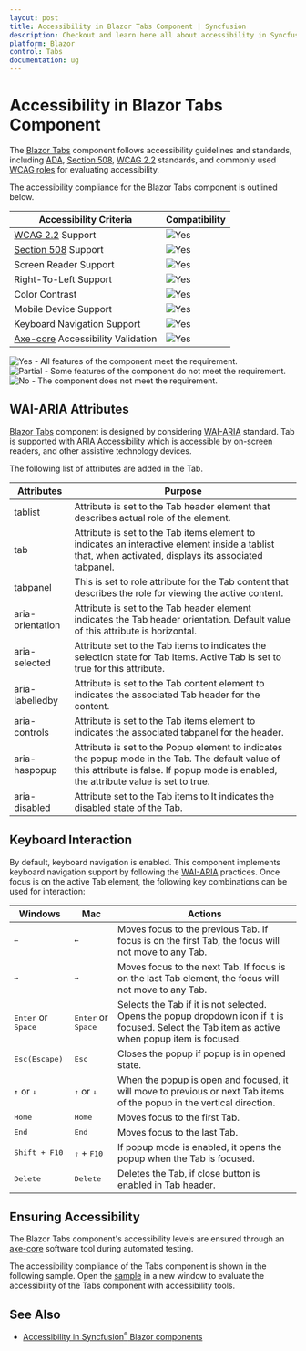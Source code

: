 ```yaml
---
layout: post
title: Accessibility in Blazor Tabs Component | Syncfusion
description: Checkout and learn here all about accessibility in Syncfusion Blazor Tabs component and much more details.
platform: Blazor
control: Tabs
documentation: ug
---
```


# Accessibility in Blazor Tabs Component

The [Blazor Tabs](https://www.syncfusion.com/blazor-components/blazor-tabs) component follows accessibility guidelines and standards, including [ADA](https://www.ada.gov/), [Section 508](https://www.section508.gov/), [WCAG 2.2](https://www.w3.org/TR/WCAG22/) standards, and commonly used [WCAG roles](https://www.w3.org/TR/wai-aria/#roles) for evaluating accessibility.

The accessibility compliance for the Blazor Tabs component is outlined below.

| Accessibility Criteria | Compatibility |
| -- | -- |
| [WCAG 2.2](https://www.w3.org/TR/WCAG22/) Support | <img src="https://cdn.syncfusion.com/content/images/documentation/full.png" alt="Yes"> |
| [Section 508](https://www.section508.gov/) Support | <img src="https://cdn.syncfusion.com/content/images/documentation/full.png" alt="Yes"> |
| Screen Reader Support | <img src="https://cdn.syncfusion.com/content/images/landing-page/yes.png" alt="Yes"> |
| Right-To-Left Support | <img src="https://cdn.syncfusion.com/content/images/landing-page/yes.png" alt="Yes"> |
| Color Contrast | <img src="https://cdn.syncfusion.com/content/images/landing-page/yes.png" alt="Yes"> |
| Mobile Device Support | <img src="https://cdn.syncfusion.com/content/images/landing-page/yes.png" alt="Yes"> |
| Keyboard Navigation Support | <img src="https://cdn.syncfusion.com/content/images/landing-page/yes.png" alt="Yes"> |
| [Axe-core](https://www.nuget.org/packages/Deque.AxeCore.Playwright) Accessibility Validation | <img src="https://cdn.syncfusion.com/content/images/landing-page/yes.png" alt="Yes"> |

<style>
    .post .post-content img {
        display: inline-block;
        margin: 0.5em 0;
    }
</style>

<div><img src="https://cdn.syncfusion.com/content/images/landing-page/yes.png" alt="Yes"> - All features of the component meet the requirement.</div>

<div><img src="https://cdn.syncfusion.com/content/images/documentation/partial.png" alt="Partial"> - Some features of the component do not meet the requirement.</div>

<div><img src="https://cdn.syncfusion.com/content/images/landing-page/no.png" alt="No"> - The component does not meet the requirement.</div>

## WAI-ARIA Attributes

[Blazor Tabs](https://www.syncfusion.com/blazor-components/blazor-tabs) component is designed by considering [WAI-ARIA](https://www.w3.org/WAI/ARIA/apg/practices/) standard. Tab is supported with ARIA Accessibility which is accessible by on-screen readers, and other assistive technology devices.

The following list of attributes are added in the Tab.

| **Attributes** | **Purpose** |
| --- | --- |
| tablist | Attribute is set to  the Tab header element  that describes actual role of the element.|
| tab | Attribute is set to the Tab items element to  indicates an interactive element inside a tablist that, when activated, displays its associated tabpanel.|
| tabpanel | This is set to role attribute for the Tab content that describes the role for viewing the active content.|
| aria-orientation    | Attribute is set to the Tab header element indicates the Tab header orientation. Default value of this attribute is horizontal. |
| aria-selected       | Attribute set to the Tab items to indicates the selection state for Tab items. Active Tab is set to true for this attribute. |
| aria-labelledby       | Attribute is set to the Tab content element to indicates the associated Tab header for the content. |
| aria-controls       | Attribute is set to the Tab items element to indicates the associated tabpanel for the header. |
| aria-haspopup       | Attribute is set to the Popup element  to indicates the popup mode in the Tab. The default value of this attribute is false. If popup mode is enabled, the attribute value is set to true. |
| aria-disabled       | Attribute set to the Tab items to It indicates the disabled state of the Tab. |

## Keyboard Interaction

By default, keyboard navigation is enabled. This component implements keyboard navigation support by following the [WAI-ARIA](https://www.w3.org/TR/wai-aria-practices/#Tabpanel) practices. Once focus is on the active Tab element, the following key combinations can be used for interaction:

| Windows | Mac | Actions |
|--- |--- | --- |
| <kbd>←</kbd> | <kbd>←</kbd> | Moves focus to the previous Tab. If focus is on the first Tab, the focus will not move to any Tab. |
| <kbd>→</kbd> | <kbd>→</kbd> | Moves focus to the next Tab. If focus is on the last Tab element, the focus will not move to any Tab. |
| <kbd>Enter</kbd> or <kbd> Space</kbd> | <kbd>Enter</kbd> or <kbd> Space</kbd> | Selects the Tab if it is not selected. Opens the popup dropdown icon if it is focused. Select the Tab item as active when popup item is focused. |
| <kbd>Esc(Escape)</kbd> | <kbd>Esc</kbd> | Closes the popup if popup is in opened state. |
| <kbd>↑</kbd> or <kbd>↓</kbd> | <kbd>↑</kbd> or <kbd>↓</kbd> | When the popup is open and focused, it will move to previous or next Tab items of the popup in the vertical direction. |
|  <kbd>Home</kbd> | <kbd>Home</kbd> | Moves focus to the first Tab. |
|  <kbd>End </kbd> | <kbd>End</kbd> | Moves focus to the last Tab. |
|  <kbd>Shift + F10 </kbd> | <kbd>⇧</kbd> + <kbd>F10</kbd> | If popup mode is enabled, it opens the popup when the Tab is focused. |
|  <kbd>Delete</kbd> | <kbd>Delete</kbd> | Deletes the Tab, if close button is enabled in Tab header. |

## Ensuring Accessibility

The Blazor Tabs component's accessibility levels are ensured through an [axe-core](https://www.nuget.org/packages/Deque.AxeCore.Playwright) software tool during automated testing.

The accessibility compliance of the Tabs component is shown in the following sample. Open the [sample](https://blazor.syncfusion.com/accessibility/tab) in a new window to evaluate the accessibility of the Tabs component with accessibility tools.

## See Also

* [Accessibility in Syncfusion<sup style="font-size:70%">&reg;</sup> Blazor components](https://blazor.syncfusion.com/documentation/common/accessibility)